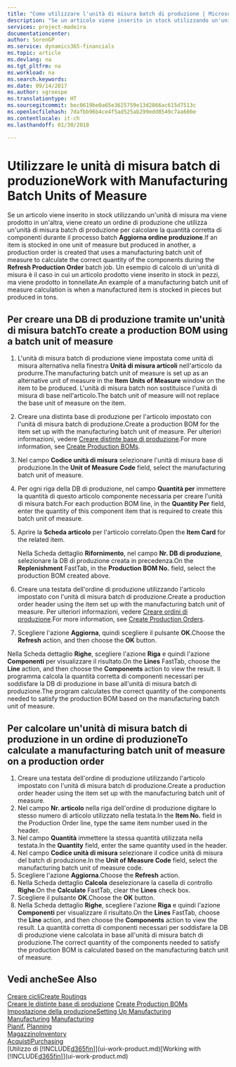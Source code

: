 ```yaml
---
title: "Come utilizzare l'unità di misura batch di produzione | Microsoft Docs"
description: "Se un articolo viene inserito in stock utilizzando un'unità di misura ma viene prodotto in un'altra, l'ordine di produzione deve utilizzare un'unità di misura batch di produzione per calcolare la quantità corretta di componenti. Un esempio di calcolo di un'unità di misura è il caso in cui un articolo prodotto viene inserito in stock in pezzi, ma viene prodotto in tonnellate."
services: project-madeira
documentationcenter: 
author: SorenGP
ms.service: dynamics365-financials
ms.topic: article
ms.devlang: na
ms.tgt_pltfrm: na
ms.workload: na
ms.search.keywords: 
ms.date: 09/14/2017
ms.author: sgroespe
ms.translationtype: HT
ms.sourcegitcommit: bec0619be0a65e3625759e13d2866ac615d7513c
ms.openlocfilehash: 7dafbb96b4ce4f5ad525ab299edd8549c7aa600e
ms.contentlocale: it-ch
ms.lasthandoff: 01/30/2018

---
```

# <a name="work-with-manufacturing-batch-units-of-measure"></a><span data-ttu-id="56eca-104">Utilizzare le unità di misura batch di produzione</span><span class="sxs-lookup"><span data-stu-id="56eca-104">Work with Manufacturing Batch Units of Measure</span></span>
<span data-ttu-id="56eca-105">Se un articolo viene inserito in stock utilizzando un'unità di misura ma viene prodotto in un'altra, viene creato un ordine di produzione che utilizza un'unità di misura batch di produzione per calcolare la quantità corretta di componenti durante il processo batch **Aggiorna ordine produzione**.</span><span class="sxs-lookup"><span data-stu-id="56eca-105">If an item is stocked in one unit of measure but produced in another, a production order is created that uses a manufacturing batch unit of measure to calculate the correct quantity of the components during the **Refresh Production Order** batch job.</span></span> <span data-ttu-id="56eca-106">Un esempio di calcolo di un'unità di misura è il caso in cui un articolo prodotto viene inserito in stock in pezzi, ma viene prodotto in tonnellate.</span><span class="sxs-lookup"><span data-stu-id="56eca-106">An example of a manufacturing batch unit of measure calculation is when a manufactured item is stocked in pieces but produced in tons.</span></span>  

## <a name="to-create-a-production-bom-using-a-batch-unit-of-measure"></a><span data-ttu-id="56eca-107">Per creare una DB di produzione tramite un'unità di misura batch</span><span class="sxs-lookup"><span data-stu-id="56eca-107">To create a production BOM using a batch unit of measure</span></span>  
1.  <span data-ttu-id="56eca-108">L'unità di misura batch di produzione viene impostata come unità di misura alternativa nella finestra **Unità di misura articoli** nell'articolo da produrre.</span><span class="sxs-lookup"><span data-stu-id="56eca-108">The manufacturing batch unit of measure is set up as an alternative unit of measure in the **Item Units of Measure** window on the item to be produced.</span></span> <span data-ttu-id="56eca-109">L'unità di misura batch non sostituisce l'unità di misura di base nell'articolo.</span><span class="sxs-lookup"><span data-stu-id="56eca-109">The batch unit of measure will not replace the base unit of measure on the item.</span></span>  
2.  <span data-ttu-id="56eca-110">Creare una distinta base di produzione per l'articolo impostato con l'unità di misura batch di produzione.</span><span class="sxs-lookup"><span data-stu-id="56eca-110">Create a production BOM for the item set up with the manufacturing batch unit of measure.</span></span> <span data-ttu-id="56eca-111">Per ulteriori informazioni, vedere [Creare distinte base di produzione](production-how-to-create-production-boms.md).</span><span class="sxs-lookup"><span data-stu-id="56eca-111">For more information, see [Create Production BOMs](production-how-to-create-production-boms.md).</span></span>  
3.  <span data-ttu-id="56eca-112">Nel campo **Codice unità di misura** selezionare l'unità di misura base di produzione.</span><span class="sxs-lookup"><span data-stu-id="56eca-112">In the **Unit of Measure Code** field, select the manufacturing batch unit of measure.</span></span>  
4.  <span data-ttu-id="56eca-113">Per ogni riga della DB di produzione, nel campo **Quantità per** immettere la quantità di questo articolo componente necessaria per creare l'unità di misura batch.</span><span class="sxs-lookup"><span data-stu-id="56eca-113">For each production BOM line, in the **Quantity Per** field, enter the quantity of this component item that is required to create this batch unit of measure.</span></span>  
5.  <span data-ttu-id="56eca-114">Aprire la **Scheda articolo** per l'articolo correlato.</span><span class="sxs-lookup"><span data-stu-id="56eca-114">Open the **Item Card** for the related item.</span></span>  

    <span data-ttu-id="56eca-115">Nella Scheda dettaglio **Rifornimento**, nel campo **Nr. DB di produzione**, selezionare la DB di produzione creata in precedenza.</span><span class="sxs-lookup"><span data-stu-id="56eca-115">On the **Replenishment** FastTab, in the **Production BOM No.** field, select the production BOM created above.</span></span>  
6.  <span data-ttu-id="56eca-116">Creare una testata dell'ordine di produzione utilizzando l'articolo impostato con l'unità di misura batch di produzione.</span><span class="sxs-lookup"><span data-stu-id="56eca-116">Create a production order header using the item set up with the manufacturing batch unit of measure.</span></span> <span data-ttu-id="56eca-117">Per ulteriori informazioni, vedere [Creare ordini di produzione](production-how-to-create-production-orders.md).</span><span class="sxs-lookup"><span data-stu-id="56eca-117">For more information, see [Create Production Orders](production-how-to-create-production-orders.md).</span></span>  
7.  <span data-ttu-id="56eca-118">Scegliere l'azione **Aggiorna**, quindi scegliere il pulsante **OK**.</span><span class="sxs-lookup"><span data-stu-id="56eca-118">Choose the **Refresh** action, and then choose  the **OK** button.</span></span>  

<span data-ttu-id="56eca-119">Nella Scheda dettaglio **Righe**, scegliere l'azione **Riga** e quindi l'azione **Componenti** per visualizzare il risultato.</span><span class="sxs-lookup"><span data-stu-id="56eca-119">On the **Lines** FastTab, choose the **Line** action, and then choose the **Components** action to view the result.</span></span> <span data-ttu-id="56eca-120">Il programma calcola la quantità corretta di componenti necessari per soddisfare la DB di produzione in base all'unità di misura batch di produzione.</span><span class="sxs-lookup"><span data-stu-id="56eca-120">The program calculates the correct quantity of the components needed to satisfy the production BOM based on the manufacturing batch unit of measure.</span></span>  

## <a name="to-calculate-a-manufacturing-batch-unit-of-measure-on-a-production-order"></a><span data-ttu-id="56eca-121">Per calcolare un'unità di misura batch di produzione in un ordine di produzione</span><span class="sxs-lookup"><span data-stu-id="56eca-121">To calculate a manufacturing batch unit of measure on a production order</span></span>  
1.  <span data-ttu-id="56eca-122">Creare una testata dell'ordine di produzione utilizzando l'articolo impostato con l'unità di misura batch di produzione.</span><span class="sxs-lookup"><span data-stu-id="56eca-122">Create a production order header using the item set up with the manufacturing batch unit of measure.</span></span>  
2.  <span data-ttu-id="56eca-123">Nel campo **Nr. articolo** nella riga dell'ordine di produzione digitare lo stesso numero di articolo utilizzato nella testata.</span><span class="sxs-lookup"><span data-stu-id="56eca-123">In the **Item No.** field in the Production Order line, type the same item number used in the header.</span></span>  
3.  <span data-ttu-id="56eca-124">Nel campo **Quantità** immettere la stessa quantità utilizzata nella testata.</span><span class="sxs-lookup"><span data-stu-id="56eca-124">In the **Quantity** field, enter the same quantity used in the header.</span></span>  
4.  <span data-ttu-id="56eca-125">Nel campo **Codice unità di misura** selezionare il codice unità di misura del batch di produzione.</span><span class="sxs-lookup"><span data-stu-id="56eca-125">In the **Unit of Measure Code** field, select the manufacturing batch unit of measure code.</span></span>  
5.  <span data-ttu-id="56eca-126">Scegliere l'azione **Aggiorna**.</span><span class="sxs-lookup"><span data-stu-id="56eca-126">Choose the **Refresh** action.</span></span>
6.  <span data-ttu-id="56eca-127">Nella Scheda dettaglio **Calcola** deselezionare la casella di controllo **Righe**.</span><span class="sxs-lookup"><span data-stu-id="56eca-127">On the **Calculate** FastTab, clear the **Lines** check box.</span></span>  
7.  <span data-ttu-id="56eca-128">Scegliere il pulsante **OK**.</span><span class="sxs-lookup"><span data-stu-id="56eca-128">Choose the **OK** button.</span></span>  
8.  <span data-ttu-id="56eca-129">Nella Scheda dettaglio **Righe**, scegliere l'azione **Riga** e quindi l'azione **Componenti** per visualizzare il risultato.</span><span class="sxs-lookup"><span data-stu-id="56eca-129">On the **Lines** FastTab, choose the **Line** action, and then choose the **Components** action to view the result.</span></span> <span data-ttu-id="56eca-130">La quantità corretta di componenti necessari per soddisfare la DB di produzione viene calcolata in base all'unità di misura batch di produzione.</span><span class="sxs-lookup"><span data-stu-id="56eca-130">The correct quantity of the components needed to satisfy the production BOM is calculated based on the manufacturing batch unit of measure.</span></span>  

## <a name="see-also"></a><span data-ttu-id="56eca-131">Vedi anche</span><span class="sxs-lookup"><span data-stu-id="56eca-131">See Also</span></span>  
[<span data-ttu-id="56eca-132">Creare cicli</span><span class="sxs-lookup"><span data-stu-id="56eca-132">Create Routings</span></span>](production-how-to-create-routings.md)  
<span data-ttu-id="56eca-133">[Creare le distinte base di produzione](production-how-to-create-production-boms.md)   </span><span class="sxs-lookup"><span data-stu-id="56eca-133">[Create Production BOMs](production-how-to-create-production-boms.md)   </span></span>  
[<span data-ttu-id="56eca-134">Impostazione della produzione</span><span class="sxs-lookup"><span data-stu-id="56eca-134">Setting Up Manufacturing</span></span>](production-configure-production-processes.md)  
<span data-ttu-id="56eca-135">[Manufacturing](production-manage-manufacturing.md)  </span><span class="sxs-lookup"><span data-stu-id="56eca-135">[Manufacturing](production-manage-manufacturing.md)  </span></span>  
<span data-ttu-id="56eca-136">[Pianif.](production-planning.md) </span><span class="sxs-lookup"><span data-stu-id="56eca-136">[Planning](production-planning.md) </span></span>  
[<span data-ttu-id="56eca-137">Magazzino</span><span class="sxs-lookup"><span data-stu-id="56eca-137">Inventory</span></span>](inventory-manage-inventory.md)  
[<span data-ttu-id="56eca-138">Acquisti</span><span class="sxs-lookup"><span data-stu-id="56eca-138">Purchasing</span></span>](purchasing-manage-purchasing.md)  
<span data-ttu-id="56eca-139">[Utilizzo di [!INCLUDE[d365fin](includes/d365fin_md.md)]](ui-work-product.md)</span><span class="sxs-lookup"><span data-stu-id="56eca-139">[Working with [!INCLUDE[d365fin](includes/d365fin_md.md)]](ui-work-product.md)</span></span>  

